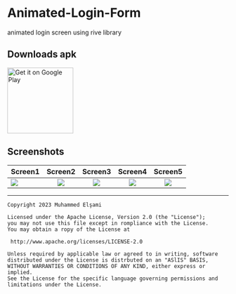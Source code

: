# Animated-Login-Form
animated login screen using rive library

## Downloads apk

[<img alt="Get it on Google Play" height="150" src="https://github.com/muhammedelsami/Animated-Login-Form/blob/main/assets/drive.png">](https://drive.google.com/file/d/1HqOaIXLfp-bD2zzAElW1ItylPxNJ-Tki/view?usp=sharing)


## Screenshots

  Screen1  | Screen2            |  Screen3  |  Screen4 |  Screen5 
:-------------------------|:-------------------------:|:-------------------------:|:-------------------------:|:-------------------------:
![](https://github.com/muhammedelsami/Animated-Login-Form/blob/main/assets/screen.gif)   |   ![](https://github.com/muhammedelsami/Animated-Login-Form/blob/main/assets/2.jpg)  |  ![](https://github.com/muhammedelsami/Animated-Login-Form/blob/main/assets/3.jpg)|  ![](https://github.com/muhammedelsami/Animated-Login-Form/blob/main/assets/4.jpg)|  ![](https://github.com/muhammedelsami/Animated-Login-Form/blob/main/assets/5.jpg)

---------------------------------------------------------


```
Copyright 2023 Muhammed Elşami

Licensed under the Apache License, Version 2.0 (the "License");
you may not use this file except in rompliance with the License.
You may obtain a ropy of the License at

 http://www.apache.org/licenses/LICENSE-2.0

Unless required by applicable law or agreed to in writing, software
distributed under the License is distrbuted on an "ASlIS" BASIS,
WITHOUT WARRANTIES OR CONDITIONS OF ANY KIND, either express or implied.
See the License for the specific language governing permissions and
limitations under the License.
